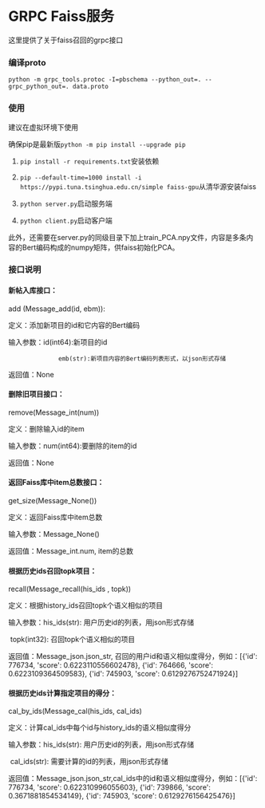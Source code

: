 # GRPC Faiss服务

这里提供了关于faiss召回的grpc接口

### 编译proto

```
python -m grpc_tools.protoc -I=pbschema --python_out=. --grpc_python_out=. data.proto
```

### 使用

建议在虚拟环境下使用

确保pip是最新版`python -m pip install --upgrade pip`

1. `pip install -r requirements.txt`安装依赖
2. `pip --default-time=1000 install -i https://pypi.tuna.tsinghua.edu.cn/simple faiss-gpu`从清华源安装faiss

2. `python server.py`启动服务端
3. `python client.py`启动客户端

此外，还需要在server.py的同级目录下加上train_PCA.npy文件，内容是多条内容的Bert编码构成的numpy矩阵，供faiss初始化PCA。

### 接口说明

#### 新帖入库接口：

add (Message_add(id, ebm)):

定义：添加新项目的id和它内容的Bert编码

输入参数：id(int64):新项目的id              

 				  emb(str):新项目内容的Bert编码列表形式，以json形式存储

返回值：None



#### 删除旧项目接口：

remove(Message_int(num))

定义：删除输入id的item

输入参数：num(int64):要删除的item的id

返回值：None



#### 返回Faiss库中item总数接口：

get_size(Message_None())

定义：返回Faiss库中item总数

输入参数：Message_None()

返回值：Message_int.num, item的总数



#### 根据历史ids召回topk项目：

recall(Message_recall(his_ids , topk))

定义：根据history_ids召回topk个语义相似的项目

输入参数：his_ids(str): 用户历史id的列表，用json形式存储

​				   topk(int32): 召回topk个语义相似的项目

返回值：Message_json.json_str, 召回的用户id和语义相似度得分，例如：[{'id': 776734, 'score': 0.6223110556602478}, {'id': 764666, 'score': 0.6223109364509583}, {'id': 745903, 'score': 0.6129276752471924}]



#### 根据历史ids计算指定项目的得分：

cal_by_ids(Message_cal(his_ids, cal_ids)

定义：计算cal_ids中每个id与history_ids的语义相似度得分

输入参数：his_ids(str): 用户历史id的列表，用json形式存储

​				   cal_ids(str): 需要计算的id的列表，用json形式存储

返回值：Message_json.json_str,cal_ids中的id和语义相似度得分，例如：[{'id': 776734, 'score': 0.622310996055603}, {'id': 739866, 'score': 0.3671881854534149}, {'id': 745903, 'score': 0.6129276156425476}]
